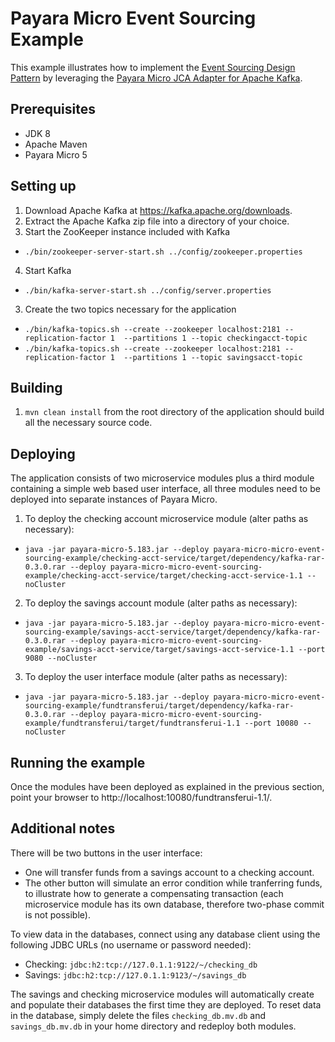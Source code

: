 # Payara Micro Event Sourcing Example

This example illustrates how to implement the [Event Sourcing Design Pattern](http://microservices.io/patterns/data/event-sourcing.html) by leveraging the [Payara Micro JCA Adapter for Apache Kafka](http://blog.payara.fish/payara-micro-jca-adapters-apache-kafka).

## Prerequisites

* JDK 8
* Apache Maven
* Payara Micro 5


## Setting up

1. Download Apache Kafka at https://kafka.apache.org/downloads. 
2. Extract the Apache Kafka zip file into a directory of your choice.
3. Start the ZooKeeper instance included with Kafka
  * `./bin/zookeeper-server-start.sh ../config/zookeeper.properties`
4. Start Kafka
  * `./bin/kafka-server-start.sh ../config/server.properties`
3. Create the two topics necessary for the application
  * `./bin/kafka-topics.sh --create --zookeeper localhost:2181 --replication-factor 1  --partitions 1 --topic checkingacct-topic`
  * `./bin/kafka-topics.sh --create --zookeeper localhost:2181 --replication-factor 1  --partitions 1 --topic savingsacct-topic`

## Building

1. `mvn clean install` from the root directory of the application should build all the necessary source code.

## Deploying

The application consists of two microservice modules plus a third module containing a simple web based user interface, all three modules need to be deployed into separate instances of Payara Micro.

1. To deploy the checking account microservice module (alter paths as necessary):
  * `java -jar payara-micro-5.183.jar --deploy payara-micro-micro-event-sourcing-example/checking-acct-service/target/dependency/kafka-rar-0.3.0.rar --deploy payara-micro-micro-event-sourcing-example/checking-acct-service/target/checking-acct-service-1.1 --noCluster`
2. To deploy the savings account module (alter paths as necessary):
  * `java -jar payara-micro-5.183.jar --deploy payara-micro-micro-event-sourcing-example/savings-acct-service/target/dependency/kafka-rar-0.3.0.rar --deploy payara-micro-micro-event-sourcing-example/savings-acct-service/target/savings-acct-service-1.1 --port 9080 --noCluster`
3. To deploy the user interface module (alter paths as necessary):
  * `java -jar payara-micro-5.183.jar --deploy payara-micro-micro-event-sourcing-example/fundtransferui/target/dependency/kafka-rar-0.3.0.rar --deploy payara-micro-micro-event-sourcing-example/fundtransferui/target/fundtransferui-1.1 --port 10080 --noCluster`

## Running the example

Once the modules have been deployed as explained in the previous section, point your browser to http://localhost:10080/fundtransferui-1.1/.

## Additional notes

There will be two buttons in the user interface: 
* One will transfer funds from a savings account to a checking account.
* The other button will simulate an error condition while tranferring funds, to illustrate how to generate a compensating transaction (each microservice module has its own database, therefore two-phase commit is not possible).

To view data in the databases, connect using any database client using the following JDBC URLs (no username or password needed):

* Checking: `jdbc:h2:tcp://127.0.1.1:9122/~/checking_db`
* Savings: `jdbc:h2:tcp://127.0.1.1:9123/~/savings_db`

The savings and checking microservice modules will automatically create and populate their databases the first time they are deployed. To reset data in the database, simply delete the files `checking_db.mv.db` and `savings_db.mv.db` in your home directory and redeploy both modules.
